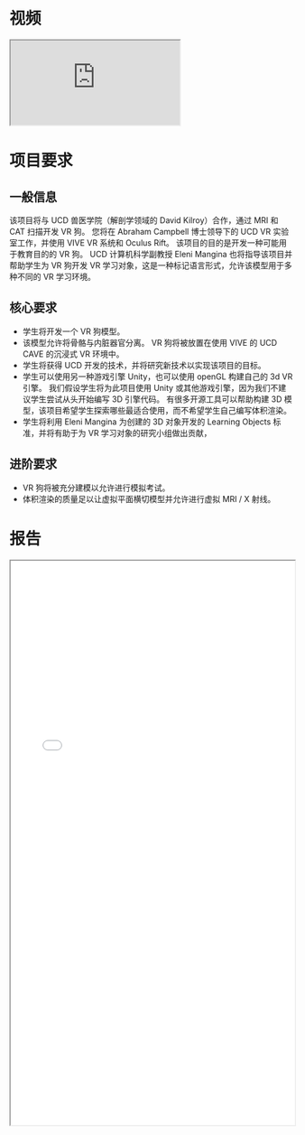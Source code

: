 视频
======
<iframe src='https://www.youtube.com/embed/Qn55bFj0F8E'></iframe>

项目要求
======

一般信息
------
该项目将与 UCD 兽医学院（解剖学领域的 David Kilroy）合作，通过 MRI 和 CAT 扫描开发 VR 狗。 您将在 Abraham Campbell 博士领导下的 UCD VR 实验室工作，并使用 VIVE VR 系统和 Oculus Rift。 该项目的目的是开发一种可能用于教育目的的 VR 狗。 UCD 计算机科学副教授 Eleni Mangina 也将指导该项目并帮助学生为 VR 狗开发 VR 学习对象，这是一种标记语言形式，允许该模型用于多种不同的 VR 学习环境。

核心要求
------
* 学生将开发一个 VR 狗模型。
* 该模型允许将骨骼与内脏器官分离。 VR 狗将被放置在使用 VIVE 的 UCD CAVE 的沉浸式 VR 环境中。
* 学生将获得 UCD 开发的技术，并将研究新技术以实现该项目的目标。
* 学生可以使用另一种游戏引擎 Unity，也可以使用 openGL 构建自己的 3d VR 引擎。 我们假设学生将为此项目使用 Unity 或其他游戏引擎，因为我们不建议学生尝试从头开始编写 3D 引擎代码。 有很多开源工具可以帮助构建 3D 模型，该项目希望学生探索哪些最适合使用，而不希望学生自己编写体积渲染。
* 学生将利用 Eleni Mangina 为创建的 3D 对象开发的 Learning Objects 标准，并将有助于为 VR 学习对象的研究小组做出贡献，

进阶要求
------
* VR 狗将被充分建模以允许进行模拟考试。
* 体积渲染的质量足以让虚拟平面横切模型并允许进行虚拟 MRI / X 射线。

报告
======
<iframe src="/files/FYP.pdf" width="100%" height="1000"></iframe>